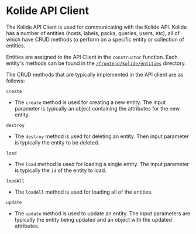 # Kolide API Client

The Kolide API Client is used for communicating with the Kolide API. Kolide has
a number of entities (hosts, labels, packs, queries, users, etc), all of which
have CRUD methods to perform on a specific entity or collection of entities.

Entities are assigned to the API Client in the `constructor` function. Each
entity's methods can be found in the [`/frontend/kolide/entities`](https://github.com/kolide/kolide/tree/master/frontend/kolide/entities) directory.

The CRUD methods that are typically implemented in the API client are as follows:

`create`

* The `create` method is used for creating a new entity. The input parameter is
typically an object containing the attributes for the new entity.

`destroy`

* The `destroy` method is used for deleting an entity. Then input parameter is
typically the entity to be deleted.

`load`

* The `load` method is used for loading a single entity. The input parameter is
typically the `id` of the entity to load.

`loadAll`

* The `loadAll` method is used for loading all of the entities.

`update`

* The `update` method is used to update an entity. The input parameters are
  typically the entity being updated and an object with the updated attributes.
